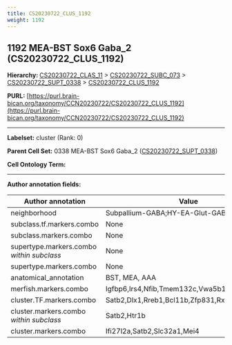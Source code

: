 ```yaml
---
title: CS20230722_CLUS_1192
weight: 1192
---
```

## 1192 MEA-BST Sox6 Gaba_2 (CS20230722_CLUS_1192)
<b>Hierarchy: </b>
[CS20230722_CLAS_11](../CS20230722_CLAS_11) >
[CS20230722_SUBC_073](../CS20230722_SUBC_073) >
[CS20230722_SUPT_0338](../CS20230722_SUPT_0338) >
[CS20230722_CLUS_1192](../CS20230722_CLUS_1192)

**PURL:** [https://purl.brain-bican.org/taxonomy/CCN20230722/CS20230722_CLUS_1192](https://purl.brain-bican.org/taxonomy/CCN20230722/CS20230722_CLUS_1192)

---


**Labelset:** cluster (Rank: 0)

**Parent Cell Set:** 0338 MEA-BST Sox6 Gaba_2 ([CS20230722_SUPT_0338](../CS20230722_SUPT_0338))



**Cell Ontology Term:** 

[MARKER GENES.]: #


---

[TRANSFERRED ANNOTATIONS.]: #


[AUTHOR ANNOTATION FIELDS.]: #


**Author annotation fields:**

| Author annotation | Value |
|-------------------|-------|
|neighborhood|Subpallium-GABA;HY-EA-Glut-GABA|
|subclass.tf.markers.combo|None|
|subclass.markers.combo|None|
|supertype.markers.combo _within subclass_|None|
|supertype.markers.combo|None|
|anatomical_annotation|BST, MEA, AAA|
|merfish.markers.combo|Igfbp6,Irs4,Nfib,Tmem132c,Vwa5b1,Scn5a,Gpr83|
|cluster.TF.markers.combo|Satb2,Dlx1,Rreb1,Bcl11b,Zfp831,Rxrg|
|cluster.markers.combo _within subclass_|Satb2,Htr1b|
|cluster.markers.combo|Ifi27l2a,Satb2,Slc32a1,Mei4|
